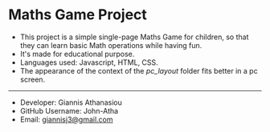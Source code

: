 # Maths Game Project

* This project is a simple single-page Maths Game for children, so that they can learn basic Math operations while having fun.
* It's made for educational purpose.
* Languages used: Javascript, HTML, CSS.
* The appearance of the context of the <i>pc_layout</i> folder fits better in a pc screen.
- - -
* Developer: Giannis Athanasiou
* GitHub Username: John-Atha
* Email: giannisj3@gmail.com
  
